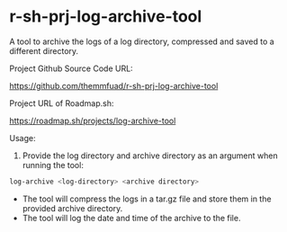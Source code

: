 # r-sh-prj-log-archive-tool
A tool to archive the logs of a log directory, compressed and saved to a different directory.

Project Github Source Code URL:
https://github.com/themmfuad/r-sh-prj-log-archive-tool

Project URL of Roadmap.sh:
https://roadmap.sh/projects/log-archive-tool

Usage:
1. Provide the log directory and archive directory as an argument when running the tool:
```bash
log-archive <log-directory> <archive directory>
```

* The tool will compress the logs in a tar.gz file and store them in the provided archive directory.
* The tool will log the date and time of the archive to the file.


